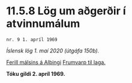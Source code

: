 # 11.5.8 Lög um aðgerðir í atvinnumálum

`nr. 9 1. apríl 1969`

_Íslensk lög 1. maí 2020 (útgáfa 150b)._

[Ferill málsins á Alþingi](https://www.althingi.is/thingstorf/thingmalalistar-eftir-thingum/ferill/?ltg=89&mnr=191)
[Frumvarp til laga.](https://www.althingi.is/altext/89/s/pdf/0383.pdf)

**Tóku gildi 2. apríl 1969.**

